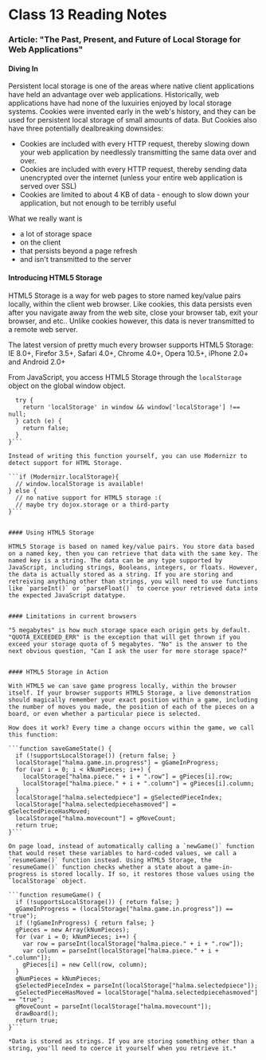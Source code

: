 # Class 13 Reading Notes

### Article: "The Past, Present, and Future of Local Storage for Web Applications"

#### Diving In

Persistent local storage is one of the areas where native client applications have held an advantage over web applications. Historically, web applications have had none of the luxuiries enjoyed by local storage systems. Cookies were invented early in the web's history, and they can be used for persistent local storage of small amounts of data. But Cookies also have three potentially dealbreaking downsides:

- Cookies are included with every HTTP request, thereby slowing down your web application by needlessly transmitting the same data over and over.
- Cookies are included with every HTTP request, thereby sending data unencrypted over the internet (unless your entire web application is served over SSL)
- Cookies are limited to about 4 KB of data - enough to slow down your application, but not enough to be terribly useful

What we really want is
- a lot of storage space
- on the client
- that persists beyond a page refresh
- and isn't transmitted to the server


#### Introducing HTML5 Storage

HTML5 Storage is a way for web pages to store named key/value pairs locally, within the client web browser. Like cookies, this data persists even after you navigate away from the web site, close your browser tab, exit your browser, and etc.. Unlike cookies however, this data is never transmitted to a remote web server.

The latest version of pretty much every browser supports HTML5 Storage: IE 8.0+, Firefor 3.5+, Safari 4.0+, Chrome 4.0+, Opera 10.5+, iPhone 2.0+ and Android 2.0+

From JavaScript, you access HTML5 Storage through the `localStorage` object on the global window object.

```function supports_html5_storage(){
  try {
    return 'localStorage' in window && window['localStorage'] !== null;
  } catch (e) {
    return false;
  }
}```

Instead of writing this function yourself, you can use Modernizr to detect support for HTML Storage.

```if (Modernizr.localStorage){
  // window.localStorage is available!
} else {
  // no native support for HTML5 storage :(
  // maybe try dojox.storage or a third-party
}```


#### Using HTML5 Storage

HTML5 Storage is based on named key/value pairs. You store data based on a named key, then you can retrieve that data with the same key. The named key is a string. The data can be any type supported by JavaScript, including strings, Booleans, integers, or floats. However, the data is actually stored as a string. If you are storing and retreiving anything other than strings, you will need to use functions like `parseInt()` or `parseFloat()` to coerce your retrieved data into the expected JavaScript datatype.


#### Limitations in current browsers

"5 megabytes" is how much storage space each origin gets by default. "QUOTA_EXCEEDED_ERR" is the exception that will get thrown if you exceed your storage quota of 5 megabytes. "No" is the answer to the next obvious question, "Can I ask the user for more storage space?"


#### HTML5 Storage in Action

With HTML5 we can save game progress locally, within the browser itself. If your browser supports HTML5 Storage, a live demonstration should magically remember your exact position within a game, including the number of moves you made, the position of each of the pieces on a board, or even whether a particular piece is selected.

How does it work? Every time a change occurs within the game, we call this function:

```function saveGameState() {
  if (!supportsLocalStorage()) {return false; }
  localStorage["halma.game.in.progress"] = gGameInProgress;
  for (var i = 0; i < kNumPieces; i++) {
    localStorage["halma.piece." + i + ".row"] = gPieces[i].row;
    localStorage["halma.piece." + i + ".column"] = gPieces[i].column;
  }
  localStorage["halma.selectedpiece"] = gSelectedPieceIndex;
  localStorage["halma.selectedpiecehasmoved"] = gSelectedPieceHasMoved;
  localStorage["halma.movecount"] = gMoveCount;
  return true;
}```

On page load, instead of automatically calling a `newGame()` function that would reset these variables to hard-coded values, we call a `resumeGame()` function instead. Using HTML5 Storage, the `resumeGame()` function checks whether a state about a game-in-progress is stored locally. If so, it restores those values using the `localStorage` object.

```function resumeGame() {
  if (!supportsLocalStorage()) { return false; }
  gGameInProgress = (localStorage["halma.game.in.progress"]) == "true");
  if (!gGameInProgress) { return false; }
  gPieces = new Array(kNumPieces);
  for (var i = 0; kNumPieces; i++) {
    var row = parseInt(localStorage["halma.piece." + i + ".row"]);
    var column = parseInt(localStorage["halma.piece." + i + ".column"]);
    gPieces[i] = new Cell(row, column);
  }
  gNumPieces = kNumPieces;
  gSelectedPieceIndex = parseInt(localStorage["halma.selectedpiece"]);
  gSelectedPieceHasMoved = localStorage["halma.selectedpiecehasmoved"] == "true";
  gMoveCount = parseInt(localStorage["halma.movecount"]);
  drawBoard();
  return true;
}```

*Data is stored as strings. If you are storing something other than a string, you'll need to coerce it yourself when you retrieve it.*